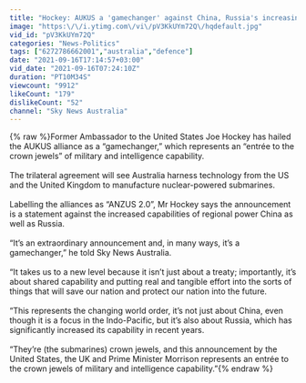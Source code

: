 ```yaml
---
title: "Hockey: AUKUS a 'gamechanger' against China, Russia's increasing capabilities"
image: "https:\/\/i.ytimg.com\/vi\/pV3KkUYm72Q\/hqdefault.jpg"
vid_id: "pV3KkUYm72Q"
categories: "News-Politics"
tags: ["6272786662001","australia","defence"]
date: "2021-09-16T17:14:57+03:00"
vid_date: "2021-09-16T07:24:10Z"
duration: "PT10M34S"
viewcount: "9912"
likeCount: "179"
dislikeCount: "52"
channel: "Sky News Australia"
---
```

{% raw %}Former Ambassador to the United States Joe Hockey has hailed the AUKUS alliance as a “gamechanger,” which represents an “entrée to the crown jewels” of military and intelligence capability. <br /><br />The trilateral agreement will see Australia harness technology from the US and the United Kingdom to manufacture nuclear-powered submarines. <br /><br />Labelling the alliances as “ANZUS 2.0”, Mr Hockey says the announcement is a statement against the increased capabilities of regional power China as well as Russia. <br /><br />“It’s an extraordinary announcement and, in many ways, it’s a gamechanger,” he told Sky News Australia. <br /><br />“It takes us to a new level because it isn’t just about a treaty; importantly, it’s about shared capability and putting real and tangible effort into the sorts of things that will save our nation and protect our nation into the future. <br /><br />“This represents the changing world order, it’s not just about China, even though it is a focus in the Indo-Pacific, but it’s also about Russia, which has significantly increased its capability in recent years.<br /><br />“They’re (the submarines) crown jewels, and this announcement by the United States, the UK and Prime Minister Morrison represents an entrée to the crown jewels of military and intelligence capability.”{% endraw %}
